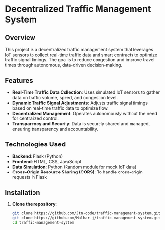 # Decentralized Traffic Management System

## Overview
This project is a decentralized traffic management system that leverages IoT sensors to collect real-time traffic data and smart contracts to optimize traffic signal timings. The goal is to reduce congestion and improve travel times through autonomous, data-driven decision-making.

## Features
- **Real-Time Traffic Data Collection**: Uses simulated IoT sensors to gather data on traffic volume, speed, and congestion level.
- **Dynamic Traffic Signal Adjustments**: Adjusts traffic signal timings based on real-time traffic data to optimize flow.
- **Decentralized Management**: Operates autonomously without the need for centralized control.
- **Transparency and Security**: Data is securely shared and managed, ensuring transparency and accountability.

## Technologies Used
- **Backend**: Flask (Python)
- **Frontend**: HTML, CSS, JavaScript
- **Data Simulation**: Python (Random module for mock IoT data)
- **Cross-Origin Resource Sharing (CORS)**: To handle cross-origin requests in Flask

## Installation
1. **Clone the repository**:
   ```sh
   git clone https://github.com/Jtn-code/traffic-management-system.git
   git clone https://github.com/Malhar-j/traffic-management-system.git
   cd traffic-management-system
